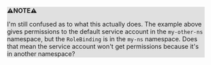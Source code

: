 <div style="margin:2em; background-color: #e0e0e0;">

<strong>⚠️NOTE️️️⚠️</strong>

I'm still confused as to what this actually does. The example above gives permissions to the default service account in the `my-other-ns` namespace, but the `RoleBinding` is in the `my-ns` namespace. Does that mean the service account won't get permissions because it's in another namespace?
</div>

